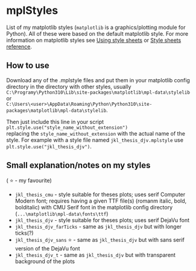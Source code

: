 # mplStyles
List of my matplotlib styles (`matplotlib` is a graphics/plotting module for Python). All of these were based on the default matplotlib style. For more information on matplotlib styles see [Using style sheets](https://matplotlib.org/stable/users/explain/customizing.html#customizing-with-style-sheets) or [Style sheets reference](https://matplotlib.org/stable/gallery/style_sheets/style_sheets_reference.html).

## How to use
Download any of the .mplstyle files and put them in your matplotlib config directory in the directory with other styles, usually\
`C:\Programy\Python310\Lib\site-packages\matplotlib\mpl-data\stylelib`\
or\
`C:\Users\<user>\AppData\Roaming\Python\Python310\site-packages\matplotlib\mpl-data\stylelib`.

Then just include this line in your script\
`plt.style.use("style_name_without_extension")`\
replacing the `style_name_without_extension` with the actual name of the style. For example with a style file named `jkl_thesis_djv.mplstyle` use\
`plt.style.use("jkl_thesis_djv")`.

## Small explanation/notes on my styles
( :star: - my favourite)
- `jkl_thesis_cmu` - style suitable for theses plots; uses serif Computer Modern font; requires having a given TTF file(s) (romanm italic, bold, bolditalic) with CMU Serif font in the matplotlib config directory (`...\matplotlib\mpl-data\fonts\ttf`)
- `jkl_thesis_djv` - style suitable for theses plots; uses serif DejaVu font
- `jkl_thesis_djv_farTicks` - same as `jkl_thesis_djv` but with longer ticks(?)
- `jkl_thesis_djv_sans` :star: - same as `jkl_thesis_djv` but with sans serif version of the DejaVu font
- `jkl_thesis_djv_t` - same as `jkl_thesis_djv` but with transparent background of the plots
